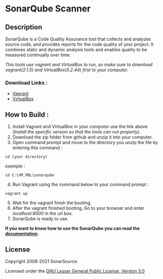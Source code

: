 # SonarQube Scanner
## Description
SonarQube is a Code Quality Assurance tool that collects and analyzes source code, and provides reports for the code quality of your project. It combines static and dynamic analysis tools and enables quality to be measured continually over time. 

*This tools use vagrant and VirtualBox to run, so make sure to download vagrant(2.1.5) and VirtualBox(5.2.44) first to your computer.*
### Download Links :
- [Vagrant](https://www.vagrantup.com/downloads)
- [VirtualBox](https://www.virtualbox.org/wiki/Download_Old_Builds_5_2)


## How to Build :
1. Install Vagrant and VirtualBox in your computer use the link above _(Install the specific version so that the tools can run properly)_.
2. Download the zip folder from github and unzip it into your computer.
3. Open command prompt and move to the directory you unzip the file by entering this command :
```
cd (your directory)
```
*example :*
```
cd C:\VM_PBL\sonarqube
```
4. Run Vagrant using the command below to your command prompt :
```
vagrant up
```
5. Wait for the vagrant finish the booting.
6. After the vagrant finished booting, Go to your browser and enter _localhost:9000_ in the url box.
7. SonarQube is ready to use. 

__If you want to know how to use the SonarQube you can read the [documentation](https://docs.sonarqube.org/latest/).__



## License
Copyright 2008-2021 SonarSource.

Licensed under the [GNU Lesser General Public License, Version 3.0](https://www.gnu.org/licenses/lgpl.txt)